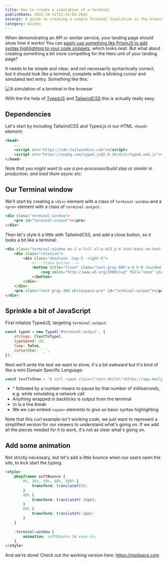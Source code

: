 ```yaml
---
title: How to create a simulation of a terminal
publishDate: 2023-10-31T22:15:03.284Z
excerpt: A guide to creating a simple Terminal Simulation in the browser using Tailwind CSS and JavaScript
category: Guides
---
```


When demonstrating an API or similar service, your landing page should show how it works! You can [easily use something like PrismJS to add syntax highlighting to your code snippets](https://blog.mailpace.com/blog/adding-code-syntax-highlighting/), which looks neat. But what about creating something a bit more compelling for the Hero unit of your landing page?

It needs to be simple and clear, and not necessarily syntactically correct, but it should look like a terminal, complete with a blinking cursor and simulated text entry. Something like this:

![A simulation of a terminal in the browser](../../assets/images/blog/terminal-simulation-in-browser.webp)

With the the help of [TypedJS](https://github.com/mattboldt/typed.js/) and [TailwindCSS](https://tailwindcss.com/) this is actually really easy.

## Dependencies

Let's start by including TailwindCSS and Typed.js in our HTML `<head>` element:

```html
<head>
	...
	<script src="https://cdn.tailwindcss.com"></script>
	<script src="https://unpkg.com/typed.js@2.0.16/dist/typed.umd.js"></script>
</head>
```
*Note that you might want to use a pre-processor/build step or similar in production, and load them async etc.*

## Our Terminal window

We'll start by creating a `<div>` element with a class of `terminal-window` and a `<pre>` element with a class of `terminal-output`:

```html	
<div class="terminal-window">
	<pre id="terminal-output"></pre>
</div>
```

Then let's style it a little with TailwindCSS, and add a close button, so it looks a bit like a terminal:

```html
<div class="terminal-window mx-2 w-full xl:w-4/5 p-6 text-base sm:text-sm md:text-base rounded-md shadow-2xl bg-gray-800 max-h-80">
	<div class="relative">
		<div class="absolute -top-5 -right-5">
			<!-- Close button -->
			<button title="Close" class="text-gray-600 w-8 h-8 rounded-full flex items-center justify-center">
				<svg xmlns="http://www.w3.org/2000/svg" fill="none" viewBox="0 0 24 24" stroke="currentColor" class="w-4 h-4"><path stroke-linecap="round" stroke-linejoin="round" stroke-width="2" d="M6 18L18 6M6 6l12 12"></path></svg>
			</button>
		</div>
	</div>
	<pre class="text-gray-300 whitespace-pre" id="terminal-output"></pre>
</div>
```

## Sprinkle a bit of JavaScript

First initalize TypedJS, targeting `terminal-output`:

```js
const typed = new Typed('#terminal-output', {
	strings: [textToType],
	typeSpeed: 20,
	loop: false,
	cursorChar: '_',
});
```

Next we'll write the text we want to show, it's a bit awkward but it's kind of like a mini Domain Specific Language:

```js
const textToShow = "$ curl <span class=\"text-white\">https://app.mailpace.com/api/v1/send</span>\n -H MailPace-Server-Token: a3c4-efg6 \n -d {\n    from: awesome@developer.com,\n    to: important@users.com,\n    subject: Woah, MailPace Rocks!\n} \n\n`<span class=\"text-gray-500\">Sending...</span>`\n^250<span class=\"text-green-200\">✓ Email Sent!</span>";
```	

- ^ followed by a number means to pause by that number of milliseconds, e.g. while simulating a network call
- Anything wrapped in backticks is output from the terminal
- \n is a line break
- We we can embed `<span>` elements to give us basic syntax highlighting

Note that this curl example isn't working code, we just want to represent a simplified version for our viewers to understand what's going on. If we add all the pieces needed for it to work, it's not as clear what's going on.

## Add some animation

Not strictly necessary, but let's add a little bounce when our users open the site, to kick start the typing:

```html
<style>
	@keyframes softBounce {
		0%, 20%, 50%, 80%, 100% {
			transform: translateY(0);
		}
		40% {
			transform: translateY(-30px);
		}
		60% {
			transform: translateY(-5px);
		}
	}

	.terminal-window {
		animation: softBounce 1s ease-in;
	}
</style>
```

And we're done! Check out the working version here: https://mailpace.com
